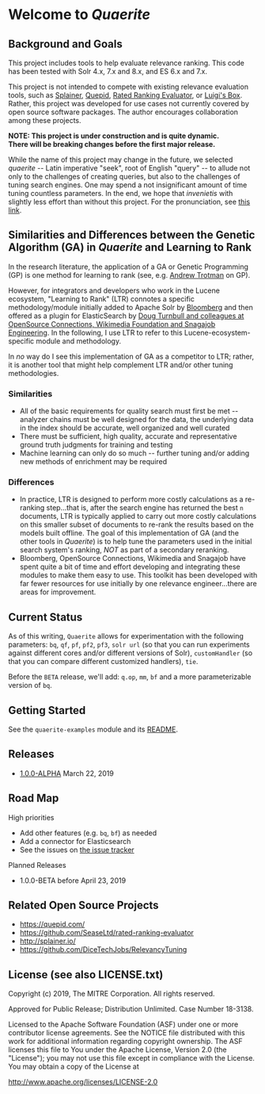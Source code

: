 <!--
  Licensed to the Apache Software Foundation (ASF) under one
  or more contributor license agreements.  See the NOTICE file
  distributed with this work for additional information
  regarding copyright ownership.  The ASF licenses this file
  to you under the Apache License, Version 2.0 (the
  "License"); you may not use this file except in compliance
  with the License.  You may obtain a copy of the License at

    http://www.apache.org/licenses/LICENSE-2.0

  Unless required by applicable law or agreed to in writing,
  software distributed under the License is distributed on an
  "AS IS" BASIS, WITHOUT WARRANTIES OR CONDITIONS OF ANY
  KIND, either express or implied.  See the License for the
  specific language governing permissions and limitations
  under the License.
-->
Welcome to _Quaerite_
=================================================

Background and Goals
--------------------

This project includes tools to help evaluate relevance
ranking.  This code has been tested with Solr 4.x, 7.x and 8.x,
and ES 6.x and 7.x.

This project is not intended to compete with existing relevance
evaluation tools, such as [Splainer](http://splainer.io/),
[Quepid](https://quepid.com/), [Rated Ranking Evaluator](https://github.com/SeaseLtd/rated-ranking-evaluator/wiki/Maven-Plugin),
or [Luigi's Box](https://www.luigisbox.com/).
Rather, this project was developed for use cases not currently 
covered by open source software packages. The author encourages 
collaboration among these projects.

**NOTE: This project is under construction and is quite dynamic.  
There will be breaking changes before the first major release.**

While the name of this project may change in the future, we selected
_quaerite_ -- Latin imperative "seek", root of English "query" -- to
allude not only to the challenges of creating queries, but also
to the challenges of tuning search engines.  One may spend
a not insignificant amount of time tuning countless parameters.
In the end, we hope that _invenietis_ with slightly less effort
than without this project. For the pronunciation, see
[this link](https://forvo.com/word/quaerite_et_invenietis/).

Similarities and Differences between the Genetic Algorithm (GA) in _Quaerite_ and Learning to Rank
------------------------------------------ 
In the research literature, the application of a GA or Genetic Programming (GP) is one method for learning to rank (see, e.g. 
[Andrew Trotman](https://www.academia.edu/282562/Learning_to_Rank) on GP).

However, for integrators and developers who work in the Lucene ecosystem, "Learning to Rank" (LTR) connotes
a specific methodology/module initially added to Apache Solr by [Bloomberg](https://www.techatbloomberg.com/blog/bloomberg-integrated-learning-rank-apache-solr/) 
and then offered as a plugin for ElasticSearch by 
[Doug Turnbull and colleagues at OpenSource Connections, Wikimedia Foundation and Snagajob Engineering](https://elasticsearch-learning-to-rank.readthedocs.io/en/latest/).
In the following, I use LTR to refer to this Lucene-ecosystem-specific module and methodology.  

In _no_ way do I see this implementation of GA as a competitor to LTR; rather, it is another tool that 
might help complement LTR and/or other tuning methodologies.

### Similarities
* All of the basic requirements for quality search must first be met -- analyzer chains must be well designed for the data, 
    the underlying data in the index should be accurate, well organized and well curated 
* There must be sufficient, high quality, accurate and representative ground truth judgments for training and testing
* Machine learning can only do so much -- further tuning and/or adding new methods of enrichment may be required

### Differences
* In practice, LTR is designed to perform more costly calculations as a re-ranking step...that is, after the search 
engine has returned the best `n` documents, LTR is typically applied to carry out more costly calculations on 
this smaller subset of documents to re-rank the results based on the models built offline.  The goal of 
this implementation of GA (and the other tools in _Quaerite_) is to help tune the parameters used in the initial 
search system's ranking, _NOT_ as part of a secondary reranking.
* Bloomberg, OpenSource Connections, Wikimedia and Snagajob have spent quite a bit of time and effort 
developing and integrating these modules to make them easy to use.  This toolkit has been developed with 
far fewer resources for use initially by one relevance engineer...there are areas for improvement.


Current Status
----------------
As of this writing, `Quaerite` allows for experimentation with the following parameters:
`bq`, `qf`, `pf`, `pf2`, `pf3`, `solr url` (so that you can run experiments against 
different cores and/or different versions of Solr),
`customHandler` (so that you can compare different customized handlers), `tie`.

Before the `BETA` release, we'll add:  `q.op`, `mm`, `bf` and a more parameterizable version of `bq`.

Getting Started
---------------
See the ```quaerite-examples``` module and its [README](https://github.com/mitre/quaerite/blob/master/quaerite-examples/README.md).

Releases
--------------
* [1.0.0-ALPHA](https://github.com/mitre/quaerite/releases) March 22, 2019


Road Map
----------
High priorities
* Add other features (e.g. ```bq```, ```bf```) as needed
* Add a connector for Elasticsearch
* See the issues on [the issue tracker](https://github.com/mitre/quaerite/issues)

Planned Releases
* 1.0.0-BETA before April 23, 2019

Related Open Source Projects
---------------------
* https://quepid.com/
* https://github.com/SeaseLtd/rated-ranking-evaluator
* http://splainer.io/
* https://github.com/DiceTechJobs/RelevancyTuning

License (see also LICENSE.txt)
------------------------------

Copyright (c) 2019, The MITRE Corporation. All rights reserved.

Approved for Public Release; Distribution Unlimited. Case Number 18-3138.


Licensed to the Apache Software Foundation (ASF) under one or more contributor license agreements.  See the NOTICE file distributed with this work for additional information regarding copyright ownership.  The ASF licenses this file to You under the Apache License, Version 2.0 (the "License"); you may not use this file except in compliance with the License.  You may obtain a copy of the License at

<http://www.apache.org/licenses/LICENSE-2.0>